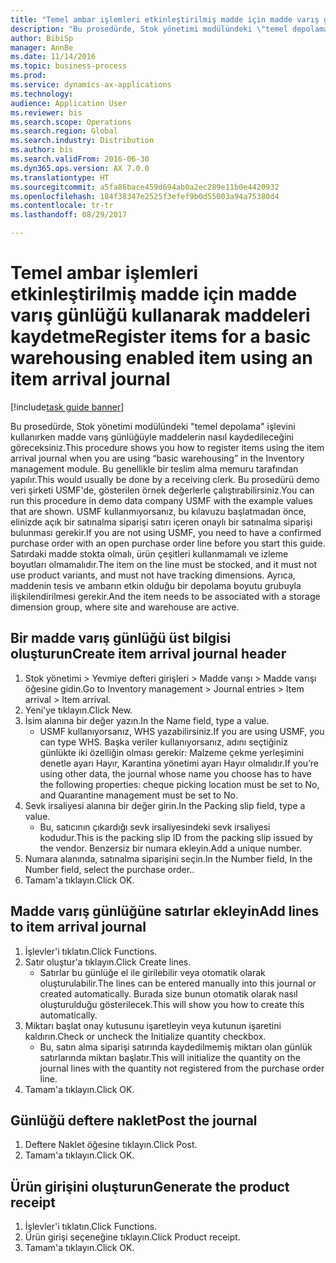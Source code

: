 ```yaml
--- 
title: "Temel ambar işlemleri etkinleştirilmiş madde için madde varış günlüğü kullanarak maddeleri kaydetme"
description: "Bu prosedürde, Stok yönetimi modülündeki \"temel depolama\" işlevini kullanırken madde varış günlüğüyle maddelerin nasıl kaydedileceğini göreceksiniz."
author: BibiSp
manager: AnnBe
ms.date: 11/14/2016
ms.topic: business-process
ms.prod: 
ms.service: dynamics-ax-applications
ms.technology: 
audience: Application User
ms.reviewer: bis
ms.search.scope: Operations
ms.search.region: Global
ms.search.industry: Distribution
ms.author: bis
ms.search.validFrom: 2016-06-30
ms.dyn365.ops.version: AX 7.0.0
ms.translationtype: HT
ms.sourcegitcommit: a5fa86bace459d694ab0a2ec289e11b0e4420932
ms.openlocfilehash: 184f38347e2525f3efef9b0d55003a94a75380d4
ms.contentlocale: tr-tr
ms.lasthandoff: 08/29/2017

---
```

# <a name="register-items-for-a-basic-warehousing-enabled-item-using-an-item-arrival-journal"></a><span data-ttu-id="cdebc-103">Temel ambar işlemleri etkinleştirilmiş madde için madde varış günlüğü kullanarak maddeleri kaydetme</span><span class="sxs-lookup"><span data-stu-id="cdebc-103">Register items for a basic warehousing enabled item using an item arrival journal</span></span>

[!include[task guide banner](../../includes/task-guide-banner.md)]

<span data-ttu-id="cdebc-104">Bu prosedürde, Stok yönetimi modülündeki "temel depolama" işlevini kullanırken madde varış günlüğüyle maddelerin nasıl kaydedileceğini göreceksiniz.</span><span class="sxs-lookup"><span data-stu-id="cdebc-104">This procedure shows you how to register items using the item arrival journal when you are using “basic warehousing” in the Inventory management module.</span></span> <span data-ttu-id="cdebc-105">Bu genellikle bir teslim alma memuru tarafından yapılır.</span><span class="sxs-lookup"><span data-stu-id="cdebc-105">This would usually be done by a receiving clerk.</span></span> <span data-ttu-id="cdebc-106">Bu prosedürü demo veri şirketi USMF'de, gösterilen örnek değerlerle çalıştırabilirsiniz.</span><span class="sxs-lookup"><span data-stu-id="cdebc-106">You can run this procedure in demo data company USMF with the example values that are shown.</span></span>  <span data-ttu-id="cdebc-107">USMF kullanmıyorsanız, bu kılavuzu başlatmadan önce, elinizde açık bir satınalma siparişi satırı içeren onaylı bir satınalma siparişi bulunması gerekir.</span><span class="sxs-lookup"><span data-stu-id="cdebc-107">If you are not using USMF, you need to have a confirmed purchase order with an open purchase order line before you start this guide.</span></span> <span data-ttu-id="cdebc-108">Satırdaki madde stokta olmalı, ürün çeşitleri kullanmamalı ve izleme boyutları olmamalıdır.</span><span class="sxs-lookup"><span data-stu-id="cdebc-108">The item on the line must be stocked, and it must not use product variants, and must not have tracking dimensions.</span></span> <span data-ttu-id="cdebc-109">Ayrıca, maddenin tesis ve ambarın etkin olduğu bir depolama boyutu grubuyla ilişkilendirilmesi gerekir.</span><span class="sxs-lookup"><span data-stu-id="cdebc-109">And the item needs to be associated with a storage dimension group, where site and warehouse are active.</span></span>


## <a name="create-item-arrival-journal-header"></a><span data-ttu-id="cdebc-110">Bir madde varış günlüğü üst bilgisi oluşturun</span><span class="sxs-lookup"><span data-stu-id="cdebc-110">Create item arrival journal header</span></span>
1. <span data-ttu-id="cdebc-111">Stok yönetimi > Yevmiye defteri girişleri > Madde varışı > Madde varışı öğesine gidin.</span><span class="sxs-lookup"><span data-stu-id="cdebc-111">Go to Inventory management > Journal entries > Item arrival > Item arrival.</span></span>
2. <span data-ttu-id="cdebc-112">Yeni'ye tıklayın.</span><span class="sxs-lookup"><span data-stu-id="cdebc-112">Click New.</span></span>
3. <span data-ttu-id="cdebc-113">İsim alanına bir değer yazın.</span><span class="sxs-lookup"><span data-stu-id="cdebc-113">In the Name field, type a value.</span></span>
    * <span data-ttu-id="cdebc-114">USMF kullanıyorsanız, WHS yazabilirsiniz.</span><span class="sxs-lookup"><span data-stu-id="cdebc-114">If you are using USMF, you can type WHS.</span></span> <span data-ttu-id="cdebc-115">Başka veriler kullanıyorsanız, adını seçtiğiniz günlükte iki özelliğin olması gerekir: Malzeme çekme yerleşimini denetle ayarı Hayır, Karantina yönetimi ayarı Hayır olmalıdır.</span><span class="sxs-lookup"><span data-stu-id="cdebc-115">If you’re using other data, the journal whose name you choose has to have the following properties: cheque picking location must be set to No, and Quarantine management must be set to No.</span></span>  
4. <span data-ttu-id="cdebc-116">Sevk irsaliyesi alanına bir değer girin.</span><span class="sxs-lookup"><span data-stu-id="cdebc-116">In the Packing slip field, type a value.</span></span>
    * <span data-ttu-id="cdebc-117">Bu, satıcının çıkardığı sevk irsaliyesindeki sevk irsaliyesi kodudur.</span><span class="sxs-lookup"><span data-stu-id="cdebc-117">This is the packing slip ID from the packing slip issued by the vendor.</span></span> <span data-ttu-id="cdebc-118">Benzersiz bir numara ekleyin.</span><span class="sxs-lookup"><span data-stu-id="cdebc-118">Add a unique number.</span></span>  
5. <span data-ttu-id="cdebc-119">Numara alanında, satınalma siparişini seçin.</span><span class="sxs-lookup"><span data-stu-id="cdebc-119">In the Number field, In the Number field, select the purchase order..</span></span>
6. <span data-ttu-id="cdebc-120">Tamam'a tıklayın.</span><span class="sxs-lookup"><span data-stu-id="cdebc-120">Click OK.</span></span>

## <a name="add-lines-to-item-arrival-journal"></a><span data-ttu-id="cdebc-121">Madde varış günlüğüne satırlar ekleyin</span><span class="sxs-lookup"><span data-stu-id="cdebc-121">Add lines to item arrival journal</span></span>
1. <span data-ttu-id="cdebc-122">İşlevler'i tıklatın.</span><span class="sxs-lookup"><span data-stu-id="cdebc-122">Click Functions.</span></span>
2. <span data-ttu-id="cdebc-123">Satır oluştur'a tıklayın.</span><span class="sxs-lookup"><span data-stu-id="cdebc-123">Click Create lines.</span></span>
    * <span data-ttu-id="cdebc-124">Satırlar bu günlüğe el ile girilebilir veya otomatik olarak oluşturulabilir.</span><span class="sxs-lookup"><span data-stu-id="cdebc-124">The lines can be entered manually into this journal or created automatically.</span></span> <span data-ttu-id="cdebc-125">Burada size bunun otomatik olarak nasıl oluşturulduğu gösterilecek.</span><span class="sxs-lookup"><span data-stu-id="cdebc-125">This will show you how to create this automatically.</span></span>  
3. <span data-ttu-id="cdebc-126">Miktarı başlat onay kutusunu işaretleyin veya kutunun işaretini kaldırın.</span><span class="sxs-lookup"><span data-stu-id="cdebc-126">Check or uncheck the Initialize quantity checkbox.</span></span>
    * <span data-ttu-id="cdebc-127">Bu, satın alma siparişi satırında kaydedilmemiş miktarı olan günlük satırlarında miktarı başlatır.</span><span class="sxs-lookup"><span data-stu-id="cdebc-127">This will initialize the quantity on the journal lines with the quantity not registered from the purchase order line.</span></span>  
4. <span data-ttu-id="cdebc-128">Tamam'a tıklayın.</span><span class="sxs-lookup"><span data-stu-id="cdebc-128">Click OK.</span></span>

## <a name="post-the-journal"></a><span data-ttu-id="cdebc-129">Günlüğü deftere naklet</span><span class="sxs-lookup"><span data-stu-id="cdebc-129">Post the journal</span></span>
1. <span data-ttu-id="cdebc-130">Deftere Naklet öğesine tıklayın.</span><span class="sxs-lookup"><span data-stu-id="cdebc-130">Click Post.</span></span>
2. <span data-ttu-id="cdebc-131">Tamam'a tıklayın.</span><span class="sxs-lookup"><span data-stu-id="cdebc-131">Click OK.</span></span>

## <a name="generate-the-product-receipt"></a><span data-ttu-id="cdebc-132">Ürün girişini oluşturun</span><span class="sxs-lookup"><span data-stu-id="cdebc-132">Generate the product receipt</span></span>
1. <span data-ttu-id="cdebc-133">İşlevler'i tıklatın.</span><span class="sxs-lookup"><span data-stu-id="cdebc-133">Click Functions.</span></span>
2. <span data-ttu-id="cdebc-134">Ürün girişi seçeneğine tıklayın.</span><span class="sxs-lookup"><span data-stu-id="cdebc-134">Click Product receipt.</span></span>
3. <span data-ttu-id="cdebc-135">Tamam'a tıklayın.</span><span class="sxs-lookup"><span data-stu-id="cdebc-135">Click OK.</span></span>


